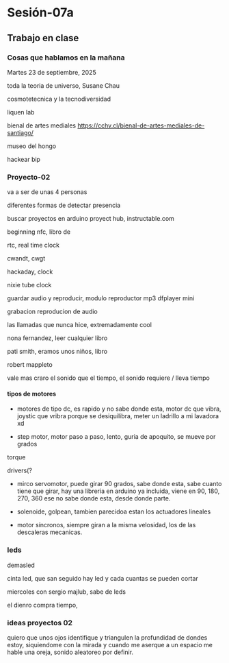 # Sesión-07a

## Trabajo en clase

### Cosas que hablamos en la mañana

Martes 23 de septiembre, 2025

toda la teoria de universo, Susane Chau

cosmotetecnica y la tecnodiversidad

liquen lab

bienal de artes mediales https://cchv.cl/bienal-de-artes-mediales-de-santiago/

museo del hongo

hackear bip

### Proyecto-02

va a ser de unas 4 personas

diferentes formas de detectar presencia

buscar proyectos en arduino proyect hub, instructable.com

beginning nfc, libro de 

rtc, real time clock

cwandt, cwgt

hackaday, clock

nixie tube clock

guardar audio y reproducir, modulo reproductor mp3 dfplayer mini

grabacion reproducion de audio

las llamadas que nunca hice, extremadamente cool

nona fernandez, leer cualquier libro

pati smith, eramos unos niños, libro

robert mappleto

vale mas craro el sonido que el tiempo, el sonido requiere / lleva tiempo

#### tipos de motores

- motores de tipo dc, es rapido y no sabe donde esta, motor dc que vibra, joystic que vribra porque se desiquilibra, meter un ladrillo a mi lavadora xd

- step motor, motor paso a paso, lento, guria de apoquito, se mueve por grados

torque

drivers(?

- mirco servomotor, puede girar 90 grados, sabe donde esta, sabe cuanto tiene que girar, hay una libreria en arduino ya incluida, viene en 90, 180, 270, 360 ese no sabe donde esta, desde donde parte.

- solenoide, golpean, tambien parecidoa estan los actuadores lineales

- motor síncronos, siempre giran a la misma velosidad, los de las descaleras mecanicas.

### leds

demasled

cinta led, que san seguido hay led y cada cuantas se pueden cortar

miercoles con sergio majlub, sabe de leds

el dienro compra tiempo, 

### ideas proyectos 02

quiero que unos ojos identifique y triangulen la profundidad de dondes estoy, siquiendome con la mirada y cuando me aserque a un espacio me hable una oreja, sonido aleatoreo por definir.
